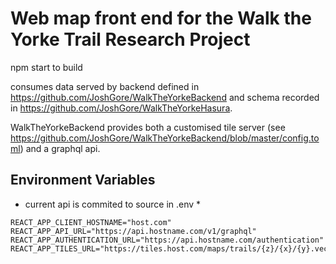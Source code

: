 # Web map front end for the Walk the Yorke Trail Research Project
npm start to build

consumes data served by backend defined in https://github.com/JoshGore/WalkTheYorkeBackend and schema recorded in https://github.com/JoshGore/WalkTheYorkeHasura.

WalkTheYorkeBackend provides both a customised tile server (see https://github.com/JoshGore/WalkTheYorkeBackend/blob/master/config.toml) and a graphql api.

## Environment Variables
* current api is commited to source in .env *
```
REACT_APP_CLIENT_HOSTNAME="host.com"
REACT_APP_API_URL="https://api.hostname.com/v1/graphql"
REACT_APP_AUTHENTICATION_URL="https://api.hostname.com/authentication"
REACT_APP_TILES_URL="https://tiles.host.com/maps/trails/{z}/{x}/{y}.vector.pbf?"
```

